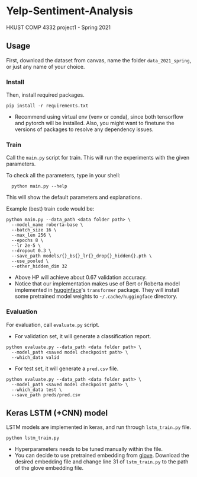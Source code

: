 # Yelp-Sentiment-Analysis
HKUST COMP 4332 project1 - Spring 2021

## Usage

First, download the dataset from canvas, name the folder `data_2021_spring`, or just any name of your choice.

### Install
Then, install required packages.

```
pip install -r requirements.txt
```
* Recommend using virtual env (venv or conda), since both tensorflow and pytorch
will be installed. Also, you might want to finetune the versions of packages to
resolve any dependency issues.

### Train
Call the `main.py` script for train. This will run the experiments with the given parameters.

To check all the parameters, type in your shell:

```
  python main.py --help
```

This will show the default parameters and explanations.

Example (best) train code would be:

```
python main.py --data_path <data folder path> \
  --model_name roberta-base \
  --batch_size 16 \
  --max_len 256 \
  --epochs 8 \
  --lr 2e-5 \
  --dropout 0.3 \
  --save_path models/{}_bs{}_lr{}_drop{}_hidden{}.pth \
  --use_pooled \
  --other_hidden_dim 32
```
* Above HP will achieve about 0.67 validation accuracy.
* Notice that our implementation makes use of Bert or Roberta model implemented
in [hugginface](https://huggingface.co/transformers/index.html)'s `transformer`
package. They will install some pretrained model weights to
`~/.cache/huggingface` directory.

### Evaluation
For evaluation, call `evaluate.py` script.

* For validation set, it will generate a classification report.
```
python evaluate.py --data_path <data folder path> \
  --model_path <saved model checkpoint path> \
  --which_data valid
```
* For test set, it will generate a `pred.csv` file.
```
python evaluate.py --data_path <data folder path> \
  --model_path <saved model checkpoint path> \
  --which_data test \
  --save_path preds/pred.csv
```

## Keras LSTM (+CNN) model

LSTM models are implemented in keras, and run through `lstm_train.py` file.
```
python lstm_train.py
```
* Hyperparameters needs to be tuned manually within the file.
* You can decide to use pretrained embedding from
[glove](https://nlp.stanford.edu/projects/glove/). Download the desired embedding
file and change line 31 of `lstm_train.py` to the path of the glove embedding
file.